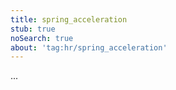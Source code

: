 ```yaml
---
title: spring_acceleration
stub: true
noSearch: true
about: 'tag:hr/spring_acceleration'
---
```

  ...
